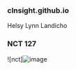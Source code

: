 ### clnsight.github.io
Helsy Lynn Landicho
### NCT 127
![nct]![image](https://github.com/clnsight/clnsight.github.io/assets/152232653/7f159412-8eb2-4452-aa24-37dabfcaa1ba)
